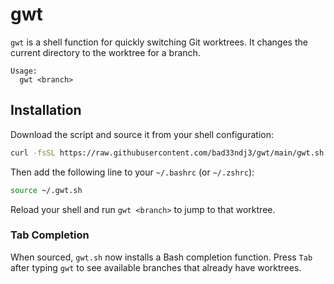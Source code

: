 # gwt

`gwt` is a shell function for quickly switching Git worktrees.
It changes the current directory to the worktree for a branch.

```
Usage:
  gwt <branch>
```

## Installation

Download the script and source it from your shell configuration:

```bash
curl -fsSL https://raw.githubusercontent.com/bad33ndj3/gwt/main/gwt.sh -o ~/.gwt.sh
```

Then add the following line to your `~/.bashrc` (or `~/.zshrc`):

```bash
source ~/.gwt.sh
```

Reload your shell and run `gwt <branch>` to jump to that worktree.

### Tab Completion

When sourced, `gwt.sh` now installs a Bash completion function. Press `Tab`
after typing `gwt` to see available branches that already have worktrees.
